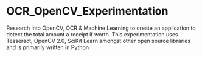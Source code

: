 # OCR_OpenCV_Experimentation
Research into OpenCV, OCR &amp; Machine Learning to create an application to detect the total amount a receipt if worth. This experimentation uses Tesseract, OpenCV 2.0, SciKit Learn amongst other open source libraries and is primarily written in Python
